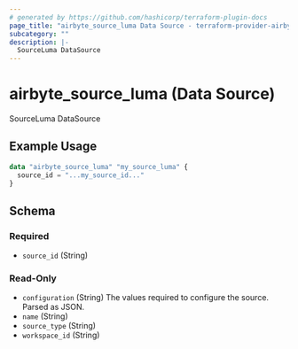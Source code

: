 ```yaml
---
# generated by https://github.com/hashicorp/terraform-plugin-docs
page_title: "airbyte_source_luma Data Source - terraform-provider-airbyte"
subcategory: ""
description: |-
  SourceLuma DataSource
---
```


# airbyte_source_luma (Data Source)

SourceLuma DataSource

## Example Usage

```terraform
data "airbyte_source_luma" "my_source_luma" {
  source_id = "...my_source_id..."
}
```

<!-- schema generated by tfplugindocs -->
## Schema

### Required

- `source_id` (String)

### Read-Only

- `configuration` (String) The values required to configure the source. Parsed as JSON.
- `name` (String)
- `source_type` (String)
- `workspace_id` (String)
